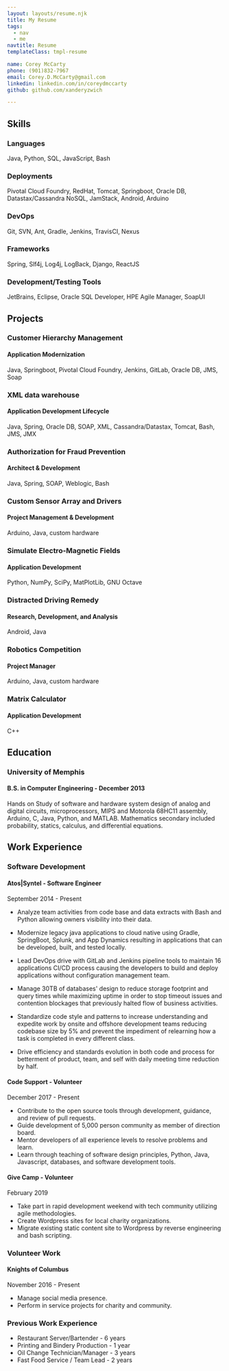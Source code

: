 ```yaml
---
layout: layouts/resume.njk
title: My Resume
tags:
  - nav
  - me
navtitle: Resume
templateClass: tmpl-resume

name: Corey McCarty
phone: (901)832-7967
email: Corey.D.McCarty@gmail.com
linkedin: linkedin.com/in/coreydmccarty
github: github.com/xanderyzwich

---
```


## Skills
### Languages
Java, Python, SQL, JavaScript, Bash

### Deployments
Pivotal Cloud Foundry, RedHat, Tomcat, Springboot, Oracle DB, Datastax/Cassandra NoSQL, JamStack, Android, Arduino

### DevOps
Git, SVN, Ant, Gradle, Jenkins, TravisCI, Nexus

### Frameworks
Spring, Slf4j, Log4j, LogBack, Django, ReactJS

### Development/Testing Tools
JetBrains, Eclipse, Oracle SQL Developer, HPE Agile Manager, SoapUI

## Projects
### Customer Hierarchy Management
#### Application Modernization
Java, Springboot, Pivotal Cloud Foundry, Jenkins, GitLab, Oracle DB, JMS, Soap

### XML data warehouse
#### Application Development Lifecycle
Java, Spring, Oracle DB, SOAP, XML, Cassandra/Datastax, Tomcat, Bash, JMS, JMX

### Authorization for Fraud Prevention
#### Architect & Development
Java, Spring, SOAP, Weblogic, Bash

### Custom Sensor Array and Drivers
#### Project Management & Development
Arduino, Java, custom hardware

### Simulate Electro-Magnetic Fields
#### Application Development
Python, NumPy, SciPy, MatPlotLib, GNU Octave

### Distracted Driving Remedy
#### Research, Development, and Analysis
Android, Java

### Robotics Competition
#### Project Manager
Arduino, Java, custom hardware

### Matrix Calculator
#### Application Development
C++

## Education
### University of Memphis
#### B.S. in Computer Engineering - December 2013

Hands on Study of software and hardware system design of analog and digital circuits, microprocessors, MIPS and Motorola 68HC11 assembly, Arduino, C, Java, Python, and MATLAB. Mathematics secondary included probability, statics, calculus, and differential equations.

## Work Experience
### Software Development
#### Atos|Syntel - Software Engineer
September 2014 - Present

+ Analyze team activities from code base and data extracts with Bash and Python allowing owners visibility into their data.

+ Modernize legacy java applications to cloud native using Gradle, SpringBoot, Splunk, and App Dynamics resulting in applications that can be developed, built, and tested locally.
+ Lead DevOps drive with GitLab and Jenkins pipeline tools to maintain 16 applications CI/CD process causing the developers to build and deploy applications without configuration management team.
+ Manage 30TB of databases' design to reduce storage footprint and query times while maximizing uptime in order to stop timeout issues and contention blockages that previously halted flow of business activities.
+ Standardize code style and patterns to increase understanding and expedite work by onsite and offshore development teams reducing codebase size by 5% and prevent the impediment of relearning how a task is completed in every different class.
+ Drive efficiency and standards evolution in both code and process for betterment of product, team, and self with daily meeting time reduction by half.

#### Code Support - Volunteer
December 2017 - Present

+ Contribute to the open source tools through development, guidance, and review of pull requests.
+ Guide development of 5,000 person community as member of direction board.
+ Mentor developers of all experience levels to resolve problems and learn.
+ Learn through teaching of software design principles, Python, Java, Javascript, databases, and software development tools.

#### Give Camp - Volunteer
February 2019

+ Take part in rapid development weekend with tech community utilizing agile methodologies.
+ Create Wordpress sites for local charity organizations.
+ Migrate existing static content site to Wordpress by reverse engineering and bash scripting.

### Volunteer Work
####  Knights of Columbus
November 2016 - Present

+ Manage social media presence.
+ Perform in service projects for charity and community.

### Previous Work Experience
+ Restaurant Server/Bartender - 6 years
+ Printing and Bindery Production - 1 year
+ Oil Change Technician/Manager - 3 years
+ Fast Food Service / Team Lead - 2 years